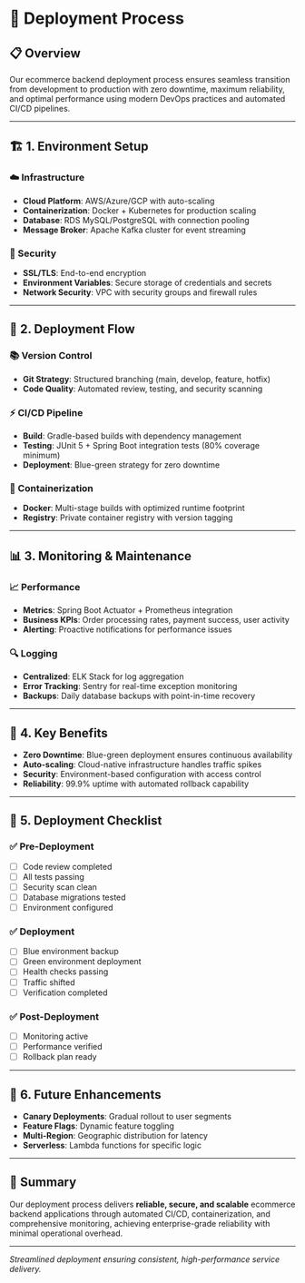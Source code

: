 # 🚀 Deployment Process

## 📋 **Overview**

Our ecommerce backend deployment process ensures seamless transition from development to production with zero downtime, maximum reliability, and optimal performance using modern DevOps practices and automated CI/CD pipelines.

---

## 🏗️ **1. Environment Setup**

### **☁️ Infrastructure**
- **Cloud Platform**: AWS/Azure/GCP with auto-scaling
- **Containerization**: Docker + Kubernetes for production scaling
- **Database**: RDS MySQL/PostgreSQL with connection pooling
- **Message Broker**: Apache Kafka cluster for event streaming

### **🔐 Security**
- **SSL/TLS**: End-to-end encryption
- **Environment Variables**: Secure storage of credentials and secrets
- **Network Security**: VPC with security groups and firewall rules

---

## 🔄 **2. Deployment Flow**

### **📚 Version Control**
- **Git Strategy**: Structured branching (main, develop, feature, hotfix)
- **Code Quality**: Automated review, testing, and security scanning

### **⚡ CI/CD Pipeline**
- **Build**: Gradle-based builds with dependency management
- **Testing**: JUnit 5 + Spring Boot integration tests (80% coverage minimum)
- **Deployment**: Blue-green strategy for zero downtime

### **🐳 Containerization**
- **Docker**: Multi-stage builds with optimized runtime footprint
- **Registry**: Private container registry with version tagging

---

## 📊 **3. Monitoring & Maintenance**

### **📈 Performance**
- **Metrics**: Spring Boot Actuator + Prometheus integration
- **Business KPIs**: Order processing rates, payment success, user activity
- **Alerting**: Proactive notifications for performance issues

### **🔍 Logging**
- **Centralized**: ELK Stack for log aggregation
- **Error Tracking**: Sentry for real-time exception monitoring
- **Backups**: Daily database backups with point-in-time recovery

---

## 🎯 **4. Key Benefits**

- **Zero Downtime**: Blue-green deployment ensures continuous availability
- **Auto-scaling**: Cloud-native infrastructure handles traffic spikes
- **Security**: Environment-based configuration with access control
- **Reliability**: 99.9% uptime with automated rollback capability

---

## 🚨 **5. Deployment Checklist**

### **✅ Pre-Deployment**
- [ ] Code review completed
- [ ] All tests passing
- [ ] Security scan clean
- [ ] Database migrations tested
- [ ] Environment configured

### **✅ Deployment**
- [ ] Blue environment backup
- [ ] Green environment deployment
- [ ] Health checks passing
- [ ] Traffic shifted
- [ ] Verification completed

### **✅ Post-Deployment**
- [ ] Monitoring active
- [ ] Performance verified
- [ ] Rollback plan ready

---

## 🔮 **6. Future Enhancements**

- **Canary Deployments**: Gradual rollout to user segments
- **Feature Flags**: Dynamic feature toggling
- **Multi-Region**: Geographic distribution for latency
- **Serverless**: Lambda functions for specific logic

---

## 📝 **Summary**

Our deployment process delivers **reliable, secure, and scalable** ecommerce backend applications through automated CI/CD, containerization, and comprehensive monitoring, achieving enterprise-grade reliability with minimal operational overhead.

---

*Streamlined deployment ensuring consistent, high-performance service delivery.*
